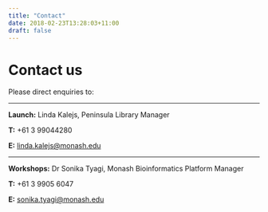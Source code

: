 ```yaml
---
title: "Contact"
date: 2018-02-23T13:28:03+11:00
draft: false
---
```


# Contact us

Please direct enquiries to:

----
 
**Launch:** Linda Kalejs, Peninsula Library Manager

**T:** +61 3 99044280  

**E:** linda.kalejs@monash.edu

----
 
**Workshops:** Dr Sonika Tyagi, Monash Bioinformatics Platform Manager

**T:** +61 3 9905 6047

**E:** sonika.tyagi@monash.edu
